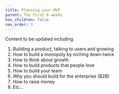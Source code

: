```yaml
---
title: Planning your MVP
parent: The first 6 weeks
has_children: false
nav_order: 3
---
```


Content to be updated including

1. Building a product, talking to users and growing
2. How to build a monopoly by niching down twice
3. How to think about growth
4. How to build products that people love
5. How to build your team 
6. Why you should build for the enterprise (B2B)
7. How to raise money
8. Etc...
